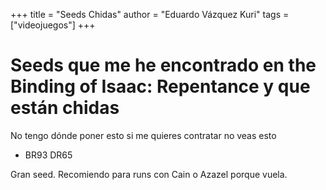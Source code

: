 +++
title = "Seeds Chidas"
author = "Eduardo Vázquez Kuri"
tags = ["videojuegos"]
+++

# Seeds que me he encontrado en the Binding of Isaac: Repentance y que están chidas

No tengo dónde poner esto si me quieres contratar no veas esto

* BR93 DR65

Gran seed. Recomiendo para runs con Cain o Azazel porque vuela.